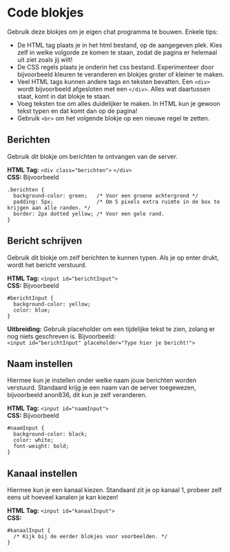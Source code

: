 Code blokjes
============
Gebruik deze blokjes om je eigen chat programma te bouwen. Enkele tips:
- De HTML tag plaats je in het html bestand, op de aangegeven plek. Kies zelf in welke volgorde ze komen te staan, zodat de pagina er helemaal uit ziet zoals jij wilt!
- De CSS regels plaats je onderin het css bestand. Experimenteer door bijvoorbeeld kleuren te veranderen en blokjes groter of kleiner te maken.
- Veel HTML tags kunnen andere tags en teksten bevatten. Een `<div>` wordt bijvoorbeeld afgesloten met een `</div>`. Alles wat daartussen staat, komt in dat blokje te staan.
- Voeg teksten toe om alles duidelijker te maken. In HTML kun je gewoon tekst typen en dat komt dan op de pagina!
- Gebruik `<br>` om het volgende blokje op een nieuwe regel te zetten.

Berichten
---------
Gebruik dit blokje om berichten te ontvangen van de server.

**HTML Tag:** `<div class="berichten">` `</div>`  
**CSS:** Bijvoorbeeld

    .berichten {
      background-color: green;   /* Voor een groene achtergrond */
      padding: 5px;              /* Om 5 pixels extra ruimte in de box te krijgen aan alle randen. */
      border: 2px dotted yellow; /* Voor een gele rand.
    }

Bericht schrijven
-----------------
Gebruik dit blokje om zelf berichten te kunnen typen. Als je op enter drukt, wordt het bericht verstuurd.

**HTML Tag:** `<input id="berichtInput">`  
**CSS:** Bijvoorbeeld

    #berichtInput {
      background-color: yellow;
      color: blue;
    }

**Uitbreiding:** Gebruik placeholder om een tijdelijke tekst te zien, zolang er nog niets geschreven is. Bijvoorbeeld:    
  `<input id="berichtInput" placeholder="Type hier je bericht!">`


Naam instellen
--------------
Hiermee kun je instellen onder welke naam jouw berichten worden verstuurd. Standaard krijg je een naam van de server toegewezen, bijvoorbeeld anon836, dit kun je zelf veranderen.

**HTML Tag:** `<input id="naamInput">`  
**CSS:** Bijvoorbeeld

    #naamInput {
      background-color: black;
      color: white;
      font-weight: bold;
    }

Kanaal instellen
----------------
Hiermee kun je een kanaal kiezen. Standaard zit je op kanaal 1, probeer zelf eens uit hoeveel kanalen je kan kiezen!

**HTML Tag:** `<input id="kanaalInput">`  
**CSS:**

    #kanaalInput {
      /* Kijk bij de eerder blokjes voor voorbeelden. */
    }
